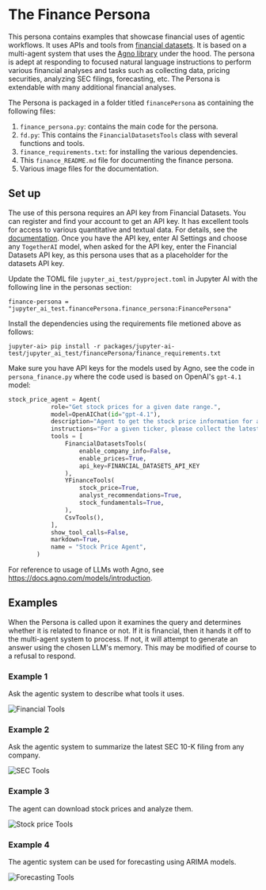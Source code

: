 # The Finance Persona

This persona contains examples that showcase financial uses of agentic workflows. It uses APIs and tools from [financial datasets](https://www.financialdatasets.ai). It is based on a multi-agent system that uses the [Agno library](https://github.com/agno-agi/agno) under the hood. The persona is adept at responding to focused natural language instructions to perform various financial analyses and tasks such as collecting data, pricing securities, analyzing SEC filings, forecasting, etc. The Persona is extendable with many additional financial analyses.  

The Persona is packaged in a folder titled `financePersona` as containing the following files:

1. `finance_persona.py`: contains the main code for the persona. 
2. `fd.py`: This contains the `FinancialDatasetsTools` class with several functions and tools.
3. `finance_requirements.txt`: for installing the various dependencies. 
4. This `finance_README.md` file for documenting the finance persona. 
5. Various image files for the documentation.

## Set up

The use of this persona requires an API key from Financial Datasets. You can register and find your account to get an API key. It has excellent tools for access to various quantitative and textual data. For details, see the [documentation](https://docs.financialdatasets.ai/introduction). Once you have the API key, enter AI Settings and choose any `TogetherAI` model, when asked for the API key, enter the Financial Datasets API key, as this persona uses that as a placeholder for the datasets API key. 

Update the TOML file `jupyter_ai_test/pyproject.toml` in Jupyter AI with the following line in the personas section:

```
finance-persona = "jupyter_ai_test.financePersona.finance_persona:FinancePersona"
```

Install the dependencies using the requirements file metioned above as follows:
```
jupyter-ai> pip install -r packages/jupyter-ai-test/jupyter_ai_test/financePersona/finance_requirements.txt
```

Make sure you have API keys for the models used by Agno, see the code in `persona_finance.py` where the code used is based on OpenAI's `gpt-4.1` model:
```py
stock_price_agent = Agent(
            role="Get stock prices for a given date range.",
            model=OpenAIChat(id="gpt-4.1"),
            description="Agent to get the stock price information for a ticker.",
            instructions="For a given ticker, please collect the latest stock prices for the date range provided.",
            tools = [
                FinancialDatasetsTools(
                    enable_company_info=False, 
                    enable_prices=True, 
                    api_key=FINANCIAL_DATASETS_API_KEY
                ),
                YFinanceTools(
                    stock_price=True, 
                    analyst_recommendations=True, 
                    stock_fundamentals=True,
                ),
                CsvTools(),
            ],
            show_tool_calls=False,
            markdown=True,
            name = "Stock Price Agent",
        )
```

For reference to usage of LLMs woth Agno, see https://docs.agno.com/models/introduction. 


## Examples

When the Persona is called upon it examines the query and determines whether it is related to finance or not. If it is financial, then it hands it off to the multi-agent system to process. If not, it will attempt to generate an answer using the chosen LLM's memory. This may be modified of course to a refusal to respond. 

### Example 1

Ask the agentic system to describe what tools it uses. 

![Financial Tools](financial_tools.png)

### Example 2

Ask the agentic system to summarize the latest SEC 10-K filing from any company. 

![SEC Tools](sec_10k.png)

### Example 3

The agent can download stock prices and analyze them. 

![Stock price Tools](avg_stk_pr.png)

### Example 4

The agentic system can be used for forecasting using ARIMA models. 

![Forecasting Tools](arima.png)